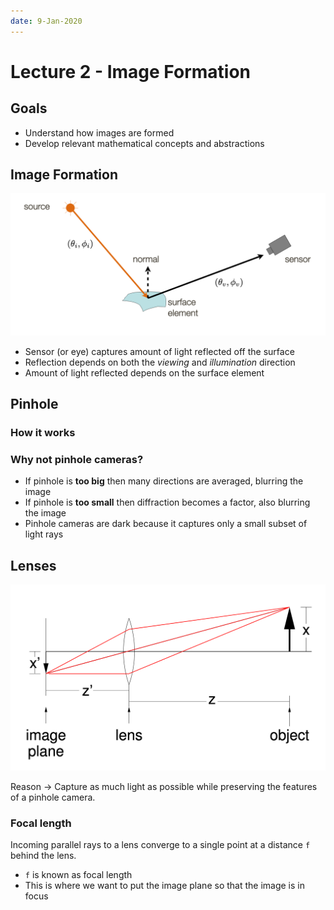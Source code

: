 ```yaml
---
date: 9-Jan-2020
---
```


# Lecture 2 - Image Formation

## Goals

* Understand how images are formed
* Develop relevant mathematical concepts and abstractions

## Image Formation

![Image formation](./figures/02-image-formation.png)

* Sensor (or eye) captures amount of light reflected off the surface
* Reflection depends on both the *viewing* and *illumination* direction
* Amount of light reflected depends on the surface element

## Pinhole

### How it works

### Why not pinhole cameras?

* If pinhole is **too big** then many directions are averaged, blurring the image
* If pinhole is **too small** then diffraction becomes a factor, also blurring the image
* Pinhole cameras are dark because it captures only a small subset of light rays

## Lenses

![Lens](./figures/02-lens.png)

Reason -> Capture as much light as possible while preserving the features of a pinhole camera.

### Focal length

Incoming parallel rays to a lens converge to a single point at a distance `f` behind the lens.

* `f` is known as focal length
* This is where we want to put the image plane so that the image is in focus
